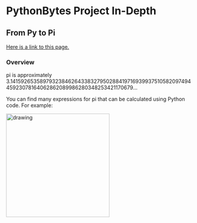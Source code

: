 # PythonBytes Project In-Depth


## From Py to Pi


[Here is a link to this page.](https://github.com/robfatland/pythonbytes/tree/master/projects/pi#pythonbytes-project-in-depth)


### Overview


pi is approximately 3.1415926535897932384626433832795028841971693993751058209749445923078164062862089986280348253421170679...


You can find many expressions for pi that can be calculated using Python code. For example: 


<img src="https://github.com/robfatland/pythonbytes/blob/master/projects/pi/pi_4fractions.png" alt="drawing" width="280"/>



